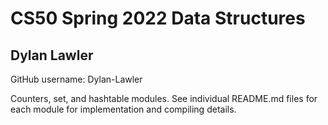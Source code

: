 # CS50 Spring 2022 Data Structures
## Dylan Lawler

GitHub username: Dylan-Lawler

Counters, set, and hashtable modules. See individual README.md files for each module for implementation and compiling details.

